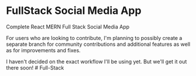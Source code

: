 # FullStack Social Media App
Complete React MERN Full Stack Social Media App


For users who are looking to contribute, I'm planning to possibly create a separate branch for community contributions and additional features as well as for improvements and fixes.

I haven't decided on the exact workflow I'll be using yet. But we'll get it out there soon!
#   F u l l - S t a c k  
 